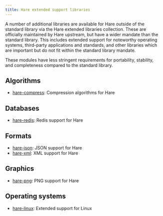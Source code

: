 ```yaml
---
title: Hare extended support libraries
---
```


A number of additional libraries are available for Hare outside of the standard
library via the Hare extended libraries collection. These are officially
maintained by Hare upstream, but have a wider mandate than the standard library.
This includes extended support for noteworthy operating systems, third-party
applications and standards, and other libraries which are important but do not
fit within the standard library mandate.

These modules have less stringent requirements for portability, stability, and
completeness compared to the standard library.

## Algorithms

- [hare-compress](https://git.sr.ht/~sircmpwn/hare-compress): Compression
  algorithms for Hare

## Databases

- [hare-redis](https://git.sr.ht/~sircmpwn/hare-redis): Redis support for Hare

## Formats

- [hare-json](https://sr.ht/~sircmpwn/hare-json): JSON support for Hare
- [hare-xml](https://git.sr.ht/~sircmpwn/hare-xml): XML support for Hare

## Graphics

- [hare-png](https://git.sr.ht/~sircmpwn/hare-png): PNG support for Hare

## Operating systems

- [hare-linux](https://git.sr.ht/~sircmpwn/hare-linux): Extended support for
  Linux

